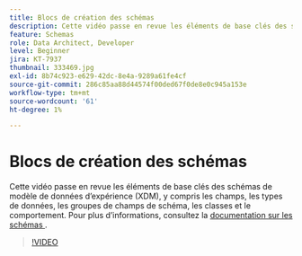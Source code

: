 ```yaml
---
title: Blocs de création des schémas
description: Cette vidéo passe en revue les éléments de base clés des schémas de modèle de données d’expérience (XDM), y compris les champs, les types de données, les groupes de champs de schéma, les classes et le comportement.
feature: Schemas
role: Data Architect, Developer
level: Beginner
jira: KT-7937
thumbnail: 333469.jpg
exl-id: 8b74c923-e629-42dc-8e4a-9289a61fe4cf
source-git-commit: 286c85aa88d44574f00ded67f0de8e0c945a153e
workflow-type: tm+mt
source-wordcount: '61'
ht-degree: 1%

---
```


# Blocs de création des schémas

Cette vidéo passe en revue les éléments de base clés des schémas de modèle de données d’expérience (XDM), y compris les champs, les types de données, les groupes de champs de schéma, les classes et le comportement. Pour plus d’informations, consultez la [ documentation sur les schémas ](https://experienceleague.adobe.com/docs/experience-platform/xdm/home.html?lang=fr).

>[!VIDEO](https://video.tv.adobe.com/v/333469?learn=on&enablevpops)
